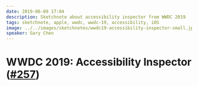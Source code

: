 ```yaml
---
date: 2019-06-09 17:04
description: Sketchnote about accessibility inspector from WWDC 2019
tags: sketchnote, apple, wwdc, wwdc-19, accessibility, iOS
image: ../../images/sketchnotes/wwdc19-accessibility-inspector-small.jpg
speaker: Gary Chen
---
```


# WWDC 2019: Accessibility Inspector ([#257](https://developer.apple.com/wwdc19/257))
